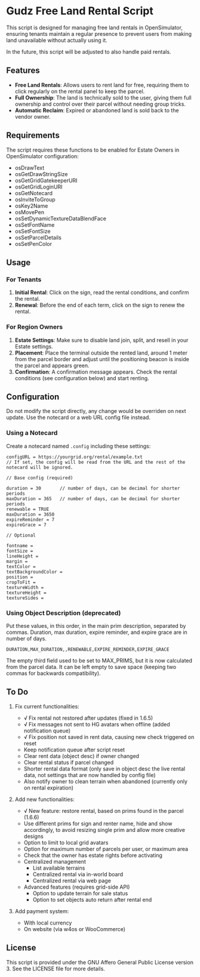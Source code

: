 # Gudz Free Land Rental Script

This script is designed for managing free land rentals in OpenSimulator, ensuring tenants maintain a regular presence to prevent users from making land unavailable without actually using it.

In the future, this script will be adjusted to also handle paid rentals.

## Features

- **Free Land Rentals**: Allows users to rent land for free, requiring them to click regularly on the rental panel to keep the parcel.
- **Full Ownership**: The land is technically sold to the user, giving them full ownership and control over their parcel without needing group tricks.
- **Automatic Reclaim**: Expired or abandoned land is sold back to the vendor owner.

## Requirements

The script requires these functions to be enabled for Estate Owners in OpenSimulator configuration:

- osDrawText
- osGetDrawStringSize
- osGetGridGatekeeperURI
- osGetGridLoginURI
- osGetNotecard
- osInviteToGroup
- osKey2Name
- osMovePen
- osSetDynamicTextureDataBlendFace
- osSetFontName
- osSetFontSize
- osSetParcelDetails
- osSetPenColor

## Usage

### For Tenants

1. **Initial Rental**: Click on the sign, read the rental conditions, and confirm the rental.
2. **Renewal**: Before the end of each term, click on the sign to renew the rental.

### For Region Owners

1. **Estate Settings**: Make sure to disable land join, split, and resell in your Estate settings.
2. **Placement**: Place the terminal outside the rented land, around 1 meter from the parcel border and adjust until the positioning beacon is inside the parcel and appears green.
3. **Confirmation**: A confirmation message appears. Check the rental conditions (see configuration below) and start renting.

## Configuration

Do not modify the script directly, any change would be overriden on next update. Use the notecard or a web URL config file instead.

### Using a Notecard

Create a notecard named `.config` including these settings:

```
configURL = https://yourgrid.org/rental/example.txt
// If set, the config will be read from the URL and the rest of the notecard will be ignored.

// Base config (required)

duration = 30       // number of days, can be decimal for shorter periods
maxDuration = 365   // number of days, can be decimal for shorter periods
renewable = TRUE
maxDuration = 3650
expireReminder = 7
expireGrace = 7

// Optional

fontname =
fontSize =
lineHeight =
margin =
textColor =
textBackgroundColor =
position =
cropToFit =
textureWidth =
textureHeight =
textureSides = 
```

### Using Object Description (deprecated)

Put these values, in this order, in the main prim description, separated by commas. Duration, max duration, expire reminder, and expire grace are in number of days.
```
DURATION,MAX_DURATION,,RENEWABLE,EXPIRE_REMINDER,EXPIRE_GRACE
```

The empty third field used to be set to MAX_PRIMS, but it is now calculated from the parcel data. It can be left empty to save space (keeping two commas for backwards compatibility).

## To Do

1. Fix current functionalities:
    - √ Fix rental not restored after updates (fixed in 1.6.5)
    - √ Fix messages not sent to HG avatars when offline (added notification queue)
    - √ Fix position not saved in rent data, causing new check triggered on reset
    - Keep notification queue after script reset
    - Clear rent data (object desc) if owner changed
    - Clear rental status if parcel changed
    - Shorter rental data format (only save in object desc the live rental data, not settings that are now handled by config file)
    - Also notify owner to clean terrain when abandoned (currently only on rental expiration)

2. Add new functionalities:
    - √ New feature: restore rental, based on prims found in the parcel (1.6.6)
    - Use different prims for sign and renter name, hide and show accordingly, to avoid resizing single prim and allow more creative designs
    - Option to limit to local grid avatars
    - Option for maximum number of parcels per user, or maximum area
    - Check that the owner has estate rights before activating
    - Centralized management
        - List available terrains
        - Centralized rental via in-world board
        - Centralized rental via web page
    - Advanced features (requires grid-side API)
        - Option to update terrain for sale status
        - Option to set objects auto return after rental end

3. Add payment system:
    - With local currency
    - On website (via w4os or WooCommerce)

## License

This script is provided under the GNU Affero General Public License version 3. See the LICENSE file for more details.
